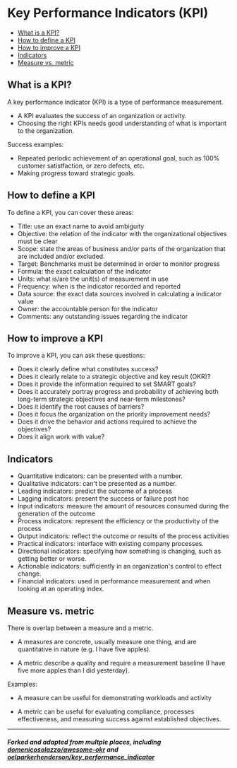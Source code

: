 # Key Performance Indicators (KPI)

* [What is a KPI?](#what-is-a-kpi)
* [How to define a KPI](#how-to-define-a-kpi)
* [How to improve a KPI](#how-to-improve-a-kpi)
* [Indicators](#indicators)
* [Measure vs. metric](#measure-vs-metric)

## What is a KPI?

A key performance indicator (KPI) is a type of performance measurement.

* A KPI evaluates the success of an organization or activity.
* Choosing the right KPIs needs good understanding of what is important to the organization.

Success examples:

* Repeated periodic achievement of an operational goal, such as 100% customer satistfaction, or zero defects, etc.
* Making progress toward strategic goals.

## How to define a KPI

To define a KPI, you can cover these areas:

* Title: use an exact name to avoid ambiguity
* Objective: the relation of the indicator with the organizational objectives must be clear
* Scope: state the areas of business and/or parts of the organization that are included and/or excluded.
* Target: Benchmarks must be determined in order to monitor progress
* Formula: the exact calculation of the indicator
* Units: what is/are the unit(s) of measurement in use
* Frequency: when is the indicator recorded and reported
* Data source: the exact data sources involved in calculating a indicator value
* Owner: the accountable person for the indicator
* Comments: any outstanding issues regarding the indicator

## How to improve a KPI

To improve a KPI, you can ask these questions:

* Does it clearly define what constitutes success?
* Does it clearly relate to a strategic objective and key result (OKR)?
* Does it provide the information required to set SMART goals?
* Does it accurately portray progress and probability of achieving both long-term strategic objectives and near-term milestones?
* Does it identify the root causes of barriers?
* Does it focus the organization on the priority improvement needs?
* Does it drive the behavior and actions required to achieve the objectives?
* Does it align work with value?

## Indicators

* Quantitative indicators: can be presented with a number.
* Qualitative indicators: can't be presented as a number.
* Leading indicators: predict the outcome of a process
* Lagging indicators: present the success or failure post hoc
* Input indicators: measure the amount of resources consumed during the generation of the outcome
* Process indicators: represent the efficiency or the productivity of the process
* Output indicators: reflect the outcome or results of the process activities
* Practical indicators: interface with existing company processes.
* Directional indicators: specifying how something is changing, such as getting better or worse.
* Actionable indicators: sufficiently in an organization's control to effect change.
* Financial indicators: used in performance measurement and when looking at an operating index.

## Measure vs. metric

There is overlap between a measure and a metric.

* A measures are concrete, usually measure one thing, and are quantitative in nature (e.g. I have five apples).

* A metric describe a quality and require a measurement baseline (I have five more apples than I did yesterday).

Examples:

* A measure can be useful for demonstrating workloads and activity

* A metric can be useful for evaluating compliance, processes effectiveness, and measuring success against established objectives.

--- 

##### Forked and adapted from multple places, including [domenicosolazzo/awesome-okr](https://github.com/joelparkerhenderson/key_performance_indicator) and [oelparkerhenderson/key_performance_indicator](https://github.com/domenicosolazzo/awesome-okr)
